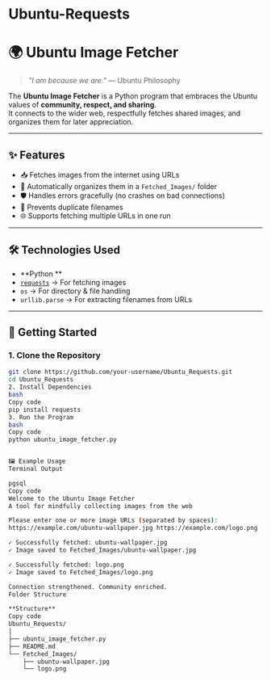 # Ubuntu-Requests
# 🌍 Ubuntu Image Fetcher

> *"I am because we are."* — Ubuntu Philosophy  

The **Ubuntu Image Fetcher** is a Python program that embraces the Ubuntu values of **community, respect, and sharing**.  
It connects to the wider web, respectfully fetches shared images, and organizes them for later appreciation.  

---

## ✨ Features
- 📥 Fetches images from the internet using URLs  
- 📂 Automatically organizes them in a `Fetched_Images/` folder  
- 🛡️ Handles errors gracefully (no crashes on bad connections)  
- 🔁 Prevents duplicate filenames  
- 🌐 Supports fetching multiple URLs in one run  

---

## 🛠️ Technologies Used
- **Python **  
- [`requests`](https://docs.python-requests.org/en/latest/) → For fetching images  
- `os` → For directory & file handling  
- `urllib.parse` → For extracting filenames from URLs  

---

## 🚀 Getting Started

### 1. Clone the Repository
```bash
git clone https://github.com/your-username/Ubuntu_Requests.git
cd Ubuntu_Requests
2. Install Dependencies
bash
Copy code
pip install requests
3. Run the Program
bash
Copy code
python ubuntu_image_fetcher.py


🖼️ Example Usage
Terminal Output

pgsql
Copy code
Welcome to the Ubuntu Image Fetcher
A tool for mindfully collecting images from the web

Please enter one or more image URLs (separated by spaces): 
https://example.com/ubuntu-wallpaper.jpg https://example.com/logo.png

✓ Successfully fetched: ubuntu-wallpaper.jpg
✓ Image saved to Fetched_Images/ubuntu-wallpaper.jpg

✓ Successfully fetched: logo.png
✓ Image saved to Fetched_Images/logo.png

Connection strengthened. Community enriched.
Folder Structure

**Structure**
Copy code
Ubuntu_Requests/
│
├── ubuntu_image_fetcher.py
├── README.md
└── Fetched_Images/
    ├── ubuntu-wallpaper.jpg
    └── logo.png
